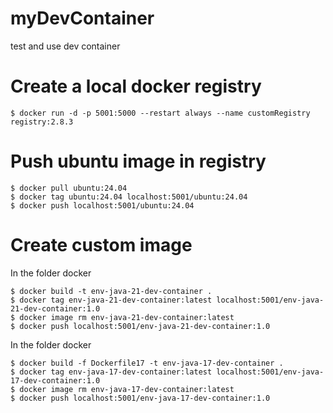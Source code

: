 # myDevContainer
test and use dev container

# Create a local docker registry

    $ docker run -d -p 5001:5000 --restart always --name customRegistry registry:2.8.3

# Push ubuntu image in registry

    $ docker pull ubuntu:24.04
    $ docker tag ubuntu:24.04 localhost:5001/ubuntu:24.04
    $ docker push localhost:5001/ubuntu:24.04

# Create custom image

In the folder docker

    $ docker build -t env-java-21-dev-container .
    $ docker tag env-java-21-dev-container:latest localhost:5001/env-java-21-dev-container:1.0
    $ docker image rm env-java-21-dev-container:latest
    $ docker push localhost:5001/env-java-21-dev-container:1.0

In the folder docker

    $ docker build -f Dockerfile17 -t env-java-17-dev-container .
    $ docker tag env-java-17-dev-container:latest localhost:5001/env-java-17-dev-container:1.0
    $ docker image rm env-java-17-dev-container:latest
    $ docker push localhost:5001/env-java-17-dev-container:1.0


